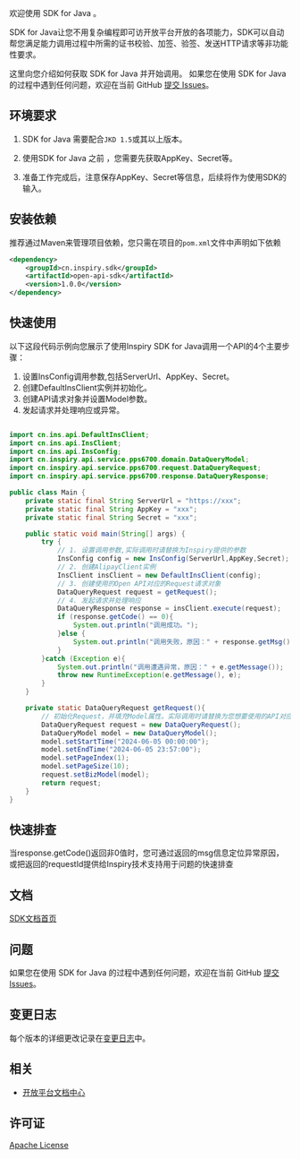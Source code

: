 欢迎使用 SDK for Java 。

SDK for Java让您不用复杂编程即可访开放平台开放的各项能力，SDK可以自动帮您满足能力调用过程中所需的证书校验、加签、验签、发送HTTP请求等非功能性要求。

这里向您介绍如何获取 SDK for Java 并开始调用。
如果您在使用 SDK for Java 的过程中遇到任何问题，欢迎在当前 GitHub [提交 Issues](https://github.com/chinafengqiang/ins-sdk-java-all/issues/new)。

## 环境要求
1.  SDK for Java 需要配合`JKD 1.5`或其以上版本。

2. 使用SDK for Java 之前 ，您需要先获取AppKey、Secret等。

3. 准备工作完成后，注意保存AppKey、Secret等信息，后续将作为使用SDK的输入。


## 安装依赖
推荐通过Maven来管理项目依赖，您只需在项目的`pom.xml`文件中声明如下依赖
```xml
<dependency>
    <groupId>cn.inspiry.sdk</groupId>
    <artifactId>open-api-sdk</artifactId>
    <version>1.0.0</version>
</dependency>
```

## 快速使用
以下这段代码示例向您展示了使用Inspiry SDK for Java调用一个API的4个主要步骤：
1. 设置InsConfig调用参数,包括ServerUrl、AppKey、Secret。
2. 创建DefaultInsClient实例并初始化。
3. 创建API请求对象并设置Model参数。
4. 发起请求并处理响应或异常。

```java

import cn.ins.api.DefaultInsClient;
import cn.ins.api.InsClient;
import cn.ins.api.InsConfig;
import cn.inspiry.api.service.pps6700.domain.DataQueryModel;
import cn.inspiry.api.service.pps6700.request.DataQueryRequest;
import cn.inspiry.api.service.pps6700.response.DataQueryResponse;

public class Main {
    private static final String ServerUrl = "https://xxx";
    private static final String AppKey = "xxx";
    private static final String Secret = "xxx";

    public static void main(String[] args) {
        try {
            // 1. 设置调用参数,实际调用时请替换为Inspiry提供的参数
            InsConfig config = new InsConfig(ServerUrl,AppKey,Secret);
            // 2. 创建AlipayClient实例
            InsClient insClient = new DefaultInsClient(config);
            // 3. 创建使用的Open API对应的Request请求对象
            DataQueryRequest request = getRequest();
            // 4. 发起请求并处理响应
            DataQueryResponse response = insClient.execute(request);
            if (response.getCode() == 0){
                System.out.println("调用成功。");
            }else {
                System.out.println("调用失败，原因：" + response.getMsg());
            }
        }catch (Exception e){
            System.out.println("调用遭遇异常，原因：" + e.getMessage());
            throw new RuntimeException(e.getMessage(), e);
        }
    }

    private static DataQueryRequest getRequest(){
        // 初始化Request，并填充Model属性。实际调用时请替换为您想要使用的API对应的Request对象。
        DataQueryRequest request = new DataQueryRequest();
        DataQueryModel model = new DataQueryModel();
        model.setStartTime("2024-06-05 00:00:00");
        model.setEndTime("2024-06-05 23:57:00");
        model.setPageIndex(1);
        model.setPageSize(10);
        request.setBizModel(model);
        return request;
    }
}
```

## 快速排查
当response.getCode()返回非0值时，您可通过返回的msg信息定位异常原因，或把返回的requestId提供给Inspiry技术支持用于问题的快速排查

## 文档
[SDK文档首页](https://)


## 问题
如果您在使用 SDK for Java 的过程中遇到任何问题，欢迎在当前 GitHub [提交 Issues](https://github.com/chinafengqiang/ins-sdk-java-all/issues/new)。

## 变更日志
每个版本的详细更改记录在[变更日志](./CHANGELOG)中。

## 相关

* [开放平台文档中心](https://)


## 许可证
[Apache License ](http://www.apache.org/licenses/)

